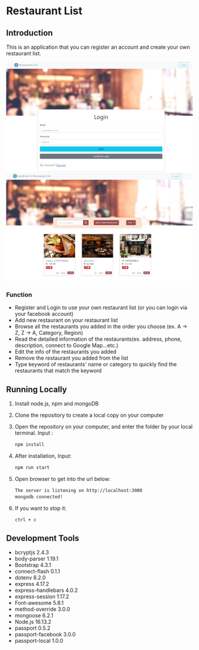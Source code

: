# Restaurant List

## Introduction

This is an application that you can register an account and create your own restaurant list.

![image](https://github.com/kentguo1997/restaurantList/blob/main/restaurantList-photo1.jpg)
![image](https://github.com/kentguo1997/restaurantList/blob/main/restaurantList-photo2.jpg)
### Function

- Register and Login to use your own restaurant list (or you can login via your facebook account)
- Add new restaurant on your restaurant list 
- Browse all the restaurants you added in the order you choose (ex. A -> Z, Z -> A, Category, Region)
- Read the detailed information of the restaurants(ex. address, phone, description, connect to Google Map...etc.) 
- Edit the info of the restaurants you added
- Remove the restaurant you added from the list
- Type keyword of restaurants' name or category to quickly find the restaurants that match the keyword  

## Running Locally


1. Install node.js, npm and mongoDB
2. Clone the repository to create a local copy on your computer 
3. Open the repository on your computer, and enter the folder by your local terminal. Input :

   ```bash
   npm install
   ```

4. After installation, Input:

   ```bash
   npm run start
   ```

5. Open browser to get into the url below:

   ```bash
   The server is listening on http://localhost:3000
   mongodb connected!
   ```

6. If you want to stop it: 

   ```bash
   ctrl + c
   ```

## Development Tools

- bcryptjs 2.4.3
- body-parser 1.19.1
- Bootstrap 4.3.1
- connect-flash 0.1.1
- dotenv 8.2.0
- express 4.17.2
- express-handlebars 4.0.2
- express-session 1.17.2
- Font-awesome 5.8.1
- method-override 3.0.0
- mongoose 6.2.1
- Node.js 16.13.2
- passport 0.5.2
- passport-facebook 3.0.0
- passport-local 1.0.0







